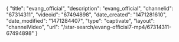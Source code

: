 {
    "title": "evang_official",
    "description": "evang_official",
    "channelid": "67314311",
    "videoid": "67494898",
    "date_created": "1471281610",
    "date_modified": "1471284407",
    "type": "captivate",
    "layout": "channelVideo",
    "url": "\/star-search\/evang-official7-mp4\/67314311-67494898"
}